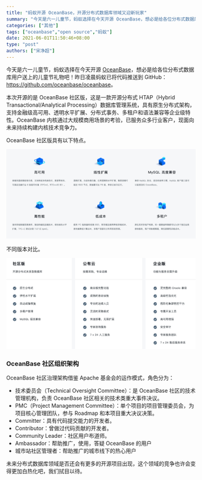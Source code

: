 ```yaml
---
title: "蚂蚁开源 OceanBase，开源分布式数据库领域又迎新玩家"
summary: "今天是六一儿童节，蚂蚁选择在今天开源 OceanBase，想必是给各位分布式数据库用户送上的儿童节礼物吧！"
categories: ["其他"]
tags: ["oceanbase","open source","蚂蚁"]
date: 2021-06-01T11:50:46+08:00
type: "post"
authors: ["宋净超"]
---
```


今天是六一儿童节，蚂蚁选择在今天开源 [OceanBase](https://open.oceanbase.com/)，想必是给各位分布式数据库用户送上的儿童节礼物吧！昨日凌晨蚂蚁已将代码推送到 GitHub：<https://github.com/oceanbase/oceanbase>。

本次开源的是 OceanBase 社区版，这是一款开源分布式 HTAP（Hybrid Transactional/Analytical Processing）数据库管理系统，具有原生分布式架构，支持金融级高可用、透明水平扩展、分布式事务、多租户和语法兼容等企业级特性。OceanBase 内核通过大规模商用场景的考验，已服务众多行业客户，现面向未来持续构建内核技术竞争力。

OceanBase 社区版具有以下特点。

![OceanBase 社区版本特点](008i3skNly1gr2iyaekxpj31re0u0woc.jpg)

不同版本对比。

![OceanBase 版本对比](008i3skNly1gr2iyt3j55j31qh0u0q94.jpg)

### OceanBase 社区组织架构

OceanBase 社区治理架构借鉴 Apache 基金会的运作模式，角色分为：

- 技术委员会（Technical Oversight Committee）：是 OceanBase 社区的技术管理机构，负责 OceanBase 社区相关的技术类重大事件决议。
- PMC（Project Management Committee）：单个项目的项目管理委员会，为项目核心管理团队，参与 Roadmap 和本项目重大决议决策。
- Committer：具有代码提交能力的开发者。
- Contributor：曾做过代码贡献的开发者。
- Community Leader：社区用户布道师。
- Ambassador：帮助推广，使用，答疑 OceanBase 的用户
- 城市站社区管理者：帮助推广的城市线下的热心用户

未来分布式数据库领域是否还会有更多的开源项目出现，这个领域的竞争也许会变得更加白热化吧，我们拭目以待。